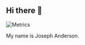 ## Hi there 👋

![Metrics](https://github.com/jjoseph-anderson/jjoseph-anderson/blob/main/github-metrics.svg)

My name is Joseph Anderson. 
